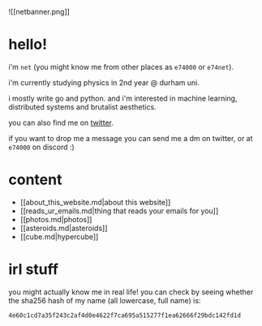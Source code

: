 ![[netbanner.png]]

# hello!

i'm `net` (you might know me from other places as `e74000` or `e74net`).

i'm currently studying physics in 2nd year @ durham uni.

i mostly write go and python. and i'm interested in machine learning, distributed systems and brutalist aesthetics.

you can also find me on [twitter](https://x.com/e74net).

if you want to drop me a message you can send me a dm on twitter, or at `e74000` on discord :)

# content

- [[about_this_website.md|about this website]]
- [[reads_ur_emails.md|thing that reads your emails for you]]
- [[photos.md|photos]]
- [[asteroids.md|asteroids]]
- [[cube.md|hypercube]]

# irl stuff

you might actually know me in real life! 
you can check by seeing whether the sha256 hash of my name (all lowercase, full name) is:

`4e60c1cd7a35f243c2af4d0e4622f7ca695a515277f1ea62666f29bdc142fd1d`
